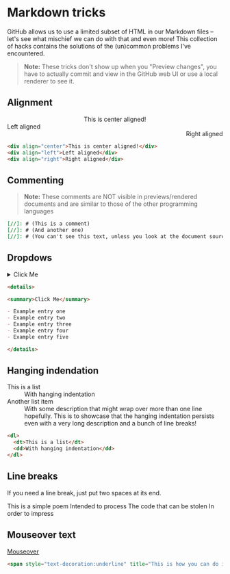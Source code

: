 [//]: # (Copyright 2018 Alice Charlotte Liddell)

[//]: # (Licensed under the Apache License, Version 2.0, henceforth the "License";)

[//]: # (you may not use this file except in compliance with the License.)
[//]: # (You may obtain a copy of the License at)

[//]: # (http://www.apache.org/licenses/LICENSE-2.0)

[//]: # (Unless required by applicable law or agreed to in writing, software)
[//]: # (distributed under the License is distributed on an "AS IS" BASIS,)
[//]: # (WITHOUT WARRANTIES OR CONDITIONS OF ANY KIND, either express or implied.)
[//]: # (See the License for the specific language governing permissions and)
[//]: # (limitations under the License.)

# Markdown tricks

GitHub allows us to use a limited subset of HTML in our Markdown files – let's see what mischief we can do with that and even more!
This collection of hacks contains the solutions of the (un)common problems I've encountered.

> **Note:** These tricks don't show up when you "Preview changes", you have to actually commit and view in the GitHub web UI or use a local renderer to see it.

## Alignment

<div align="center">This is center aligned!</div>
<div align="left">Left aligned</div>
<div align="right">Right aligned</div>

```HTML
<div align="center">This is center aligned!</div>
<div align="left">Left aligned</div>
<div align="right">Right aligned</div>
```

## Commenting

> **Note:** These comments are NOT visible in previews/rendered documents and are similar to those of the other programming languages

[//]: # (This is a comment)
[//]: # (And another one)
[//]: # (You can't see this text, unless you look at the document source)

```Markdown
[//]: # (This is a comment)
[//]: # (And another one)
[//]: # (You can't see this text, unless you look at the document source)
```

## Dropdows

<details>

<summary>Click Me</summary>

- Example entry one
- Example entry two
- Example entry three
- Example entry four
- Example entry five

</details>

```Markdown
<details>

<summary>Click Me</summary>

- Example entry one
- Example entry two
- Example entry three
- Example entry four
- Example entry five

</details>
```

## Hanging indendation

<dl>
  <dt>This is a list</dt>
  <dd>With hanging indentation</dd>

  <dt>Another list item</dt>
  <dd>With some description that might wrap over more than one line hopefully. This is to showcase that the hanging indentation persists even with a very long description and a bunch of line breaks!</dd>
</dl>

```HTML
<dl>
  <dt>This is a list</dt>
  <dd>With hanging indentation</dd>
</dl>
```

## Line breaks
If you need a line break, just put two spaces at its end.

This is a simple poem
Intended to process
The code that can be stolen
In order to impress

## Mouseover text
<span style="text-decoration:underline" title="This is how you can do it">Mouseover</span>
```HTML
<span style="text-decoration:underline" title="This is how you can do it">Mouseover</span>
```
